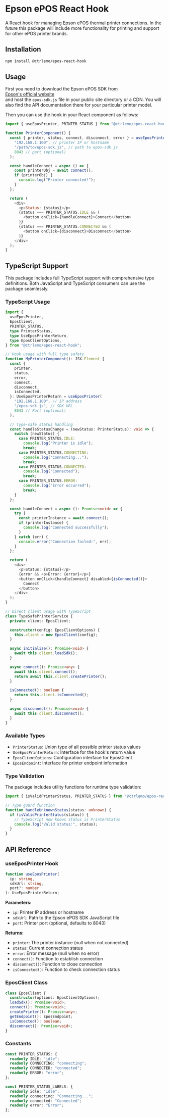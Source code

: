 # Epson ePOS React Hook

A React hook for managing Epson ePOS thermal printer connections.
In the future this package will include more functionality for printing and support for other ePOS printer brands.

## Installation

```bash
npm install @ctrlemo/epos-react-hook
```

## Usage

First you need to download the Epson ePOS SDK from  
<a href="https://support.epson.net/setupnavi/" target="_blank" rel="noopener noreferrer">Epson's official website</a>  
and host the `epos-sdk.js` file in your public site directory or a CDN. You will also find the API documentation there for your particular printer model.

Then you can use the hook in your React component as follows:

```javascript
import { useEposPrinter, PRINTER_STATUS } from "@ctrlemo/epos-react-hook";

function PrinterComponent() {
  const { printer, status, connect, disconnect, error } = useEposPrinter(
    "192.168.1.100", // printer IP or hostname
    "/path/to/epos-sdk.js", // path to epos-sdk.js
    8043 // port (optional)
  );

  const handleConnect = async () => {
    const printerObj = await connect();
    if (printerObj) {
      console.log("Printer connected!");
    }
  };

  return (
    <div>
      <p>Status: {status}</p>
      {status === PRINTER_STATUS.IDLE && (
        <button onClick={handleConnect}>Connect</button>
      )}
      {status === PRINTER_STATUS.CONNECTED && (
        <button onClick={disconnect}>Disconnect</button>
      )}
    </div>
  );
}
```

## TypeScript Support

This package includes full TypeScript support with comprehensive type definitions. Both JavaScript and TypeScript consumers can use the package seamlessly.

### TypeScript Usage

```typescript
import {
  useEposPrinter,
  EposClient,
  PRINTER_STATUS,
  type PrinterStatus,
  type UseEposPrinterReturn,
  type EposClientOptions,
} from "@ctrlemo/epos-react-hook";

// Hook usage with full type safety
function MyPrinterComponent(): JSX.Element {
  const {
    printer,
    status,
    error,
    connect,
    disconnect,
    isConnected,
  }: UseEposPrinterReturn = useEposPrinter(
    "192.168.1.100", // IP address
    "/epos-sdk.js", // SDK URL
    8043 // Port (optional)
  );

  // Type-safe status handling
  const handleStatusChange = (newStatus: PrinterStatus): void => {
    switch (newStatus) {
      case PRINTER_STATUS.IDLE:
        console.log("Printer is idle");
        break;
      case PRINTER_STATUS.CONNECTING:
        console.log("Connecting...");
        break;
      case PRINTER_STATUS.CONNECTED:
        console.log("Connected");
        break;
      case PRINTER_STATUS.ERROR:
        console.log("Error occurred");
        break;
    }
  };

  const handleConnect = async (): Promise<void> => {
    try {
      const printerInstance = await connect();
      if (printerInstance) {
        console.log("Connected successfully");
      }
    } catch (err) {
      console.error("Connection failed:", err);
    }
  };

  return (
    <div>
      <p>Status: {status}</p>
      {error && <p>Error: {error}</p>}
      <button onClick={handleConnect} disabled={isConnected()}>
        Connect
      </button>
    </div>
  );
}

// Direct client usage with TypeScript
class TypeSafePrinterService {
  private client: EposClient;

  constructor(config: EposClientOptions) {
    this.client = new EposClient(config);
  }

  async initialize(): Promise<void> {
    await this.client.loadSdk();
  }

  async connect(): Promise<any> {
    await this.client.connect();
    return await this.client.createPrinter();
  }

  isConnected(): boolean {
    return this.client.isConnected();
  }

  async disconnect(): Promise<void> {
    await this.client.disconnect();
  }
}
```

### Available Types

- `PrinterStatus`: Union type of all possible printer status values
- `UseEposPrinterReturn`: Interface for the hook's return value
- `EposClientOptions`: Configuration interface for EposClient
- `EposEndpoint`: Interface for printer endpoint information

### Type Validation

The package includes utility functions for runtime type validation:

```typescript
import { isValidPrinterStatus, PRINTER_STATUS } from "@ctrlemo/epos-react-hook";

// Type guard function
function handleUnknownStatus(status: unknown) {
  if (isValidPrinterStatus(status)) {
    // TypeScript now knows status is PrinterStatus
    console.log("Valid status:", status);
  }
}
```

## API Reference

### useEposPrinter Hook

```typescript
function useEposPrinter(
  ip: string,
  sdkUrl: string,
  port?: number
): UseEposPrinterReturn;
```

**Parameters:**

- `ip`: Printer IP address or hostname
- `sdkUrl`: Path to the Epson ePOS SDK JavaScript file
- `port`: Printer port (optional, defaults to 8043)

**Returns:**

- `printer`: The printer instance (null when not connected)
- `status`: Current connection status
- `error`: Error message (null when no error)
- `connect()`: Function to establish connection
- `disconnect()`: Function to close connection
- `isConnected()`: Function to check connection status

### EposClient Class

```typescript
class EposClient {
  constructor(options: EposClientOptions);
  loadSdk(): Promise<void>;
  connect(): Promise<void>;
  createPrinter(): Promise<any>;
  getEndpoint(): EposEndpoint;
  isConnected(): boolean;
  disconnect(): Promise<void>;
}
```

### Constants

```typescript
const PRINTER_STATUS: {
  readonly IDLE: "idle";
  readonly CONNECTING: "connecting";
  readonly CONNECTED: "connected";
  readonly ERROR: "error";
};

const PRINTER_STATUS_LABELS: {
  readonly idle: "Idle";
  readonly connecting: "Connecting...";
  readonly connected: "Connected";
  readonly error: "Error";
};
```
